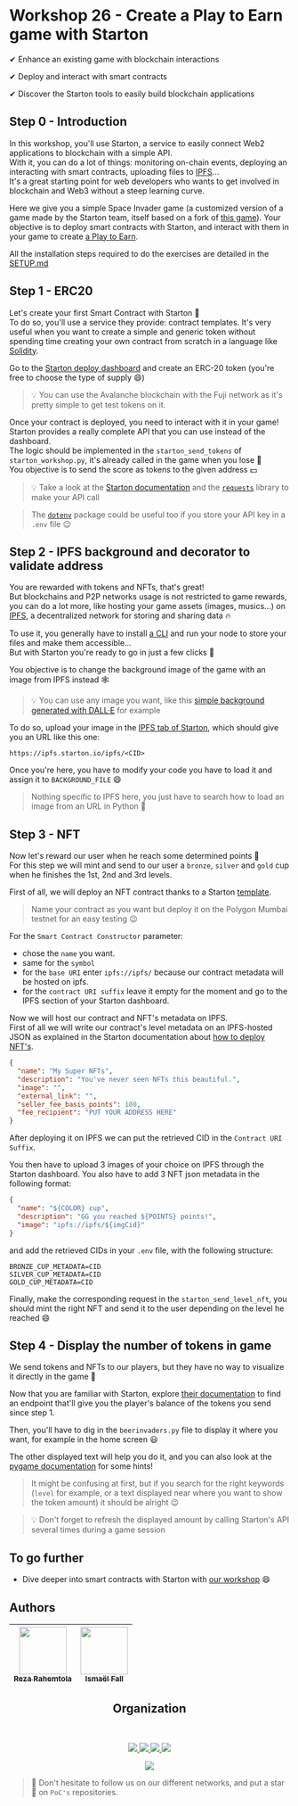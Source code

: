 # Workshop 26 - Create a Play to Earn game with Starton

✔ Enhance an existing game with blockchain interactions

✔ Deploy and interact with smart contracts

✔ Discover the Starton tools to easily build blockchain applications


## Step 0 - Introduction

In this workshop, you'll use Starton, a service to easily connect Web2 applications to blockchain with a simple API.  
With it, you can do a lot of things: monitoring on-chain events, deploying an interacting with smart contracts, uploading files to [IPFS](https://ipfs.tech/)...  
It's a great starting point for web developers who wants to get involved in blockchain and Web3 without a steep learning curve.

Here we give you a simple Space Invader game (a customized version of a game made by the Starton team, itself based on a fork of [this game](https://github.com/leerob/space-invaders)). Your objective is to deploy smart contracts with Starton, and interact with them in your game to create [a Play to Earn](https://decrypt.co/resources/what-are-play-to-earn-games-how-players-are-making-a-living-with-nfts).

All the installation steps required to do the exercises are detailed in the [SETUP.md](./SETUP.md)

## Step 1 - ERC20

Let's create your first Smart Contract with Starton 🚀<br>
To do so, you'll use a service they provide: contract templates. It's very useful when you want to create a simple and generic token without spending time creating your own contract from scratch in a language like [Solidity](https://docs.soliditylang.org/).

Go to the [Starton deploy dashboard](https://app.starton.io/templates) and create an ERC-20 token (you're free to choose the type of supply 😄)

> 💡 You can use the Avalanche blockchain with the Fuji network as it's pretty simple to get test tokens on it.

Once your contract is deployed, you need to interact with it in your game!<br>
Starton provides a really complete API that you can use instead of the dashboard.<br>
The logic should be implemented in the `starton_send_tokens` of `starton_workshop.py`, it's already called in the game when you lose 👾<br>
You objective is to send the score as tokens to the given address 💵

> 💡 Take a look at the [Starton documentation](https://docs.starton.io/) and the [`requests`](https://requests.readthedocs.io/en/latest/) library to make your API call

> The [`dotenv`](https://pypi.org/project/python-dotenv/) package could be useful too if you store your API key in a `.env` file 😉


## Step 2 - IPFS background and decorator to validate address
You are rewarded with tokens and NFTs, that's great!  
But blockchains and P2P networks usage is not restricted to game rewards, you can do a lot more, like hosting your game assets (images, musics...) on [IPFS](https://ipfs.tech/), a decentralized network for storing and sharing data 🔥

To use it, you generally have to install [a CLI](https://ipfs.io/#install) and run your node to store your files and make them accessible...  
But with Starton you're ready to go in just a few clicks 🤩

You objective is to change the background image of the game with an image from IPFS instead 🕸️  
> 💡 You can use any image you want, like this [simple background generated with DALL·E](https://labs.openai.com/s/o7FRxbyER0wGMAy8umPYrGTu) for example

To do so, upload your image in the [IPFS tab of Starton](https://app.starton.io/ipfs), which should give you an URL like this one:
```
https://ipfs.starton.io/ipfs/<CID>
```

Once you're here, you have to modify your code you have to load it and assign it to `BACKGROUND_FILE` 😄

> Nothing specific to IPFS here, you just have to search how to load an image from an URL in Python 🔎

## Step 3 - NFT
Now let's reward our user when he reach some determined points 🎉<br>
For this step we will mint and send to our user a `bronze`, `silver` and `gold` cup when he finishes the 1st, 2nd and 3rd levels.

First of all, we will deploy an NFT contract thanks to a Starton [template](https://app.starton.io/templates/sct_e851adefe4494fc991207b2c37ed8a83).

> Name your contract as you want but deploy it on the Polygon Mumbai testnet for an easy testing 😉

For the `Smart Contract Constructor` parameter:
- chose the `name` you want.
- same for the `symbol`
- for the `base URI` enter `ipfs://ipfs/` because our contract metadata will be hosted on ipfs. 
- for the `contract URI suffix` leave it empty for the moment and go to the IPFS section of your Starton dashboard.

Now we will host our contract and NFT's metadata on IPFS.<br>
First of all we will write our contract's level metadata on an IPFS-hosted JSON as explained in the Starton documentation about [how to deploy NFT's](https://docs.starton.io/tutorials/deploy-your-nfts-on-blockchain-with-starton#d139).

```json
{
  "name": "My Super NFTs",
  "description": "You've never seen NFTs this beautiful.",
  "image": "",
  "external_link": "",
  "seller_fee_basis_points": 100,
  "fee_recipient": "PUT YOUR ADDRESS HERE"
}
```

After deploying it on IPFS we can put the retrieved CID in the `Contract URI Suffix`.

You then have to upload 3 images of your choice on IPFS through the Starton dashboard. You also have to add 3 NFT json metadata in the following format:

```json
{
  "name": "${COLOR} cup",
  "description": "GG you reached ${POINTS} points!",
  "image": "ipfs://ipfs/${imgCid}"
}
```

and add the retrieved CIDs in your `.env` file, with the following structure:
```env
BRONZE_CUP_METADATA=CID
SILVER_CUP_METADATA=CID
GOLD_CUP_METADATA=CID
```

Finally, make the corresponding request in the `starton_send_level_nft`,
 you should mint the right NFT and send it to the user depending on the level he reached 😄

## Step 4 - Display the number of tokens in game

We send tokens and NFTs to our players, but they have no way to visualize it directly in the game 🥲

Now that you are familiar with Starton, explore [their documentation](https://docs.starton.io/connect/api-doc)
 to find an endpoint that'll give you the player's balance of the tokens you send since step 1.

Then, you'll have to dig in the `beerinvaders.py` file to display it where you want, for example in the home screen 😃

The other displayed text will help you do it, and you can also look at the [pygame documentation](https://www.pygame.org/docs/) for some hints!

> It might be confusing at first, but if you search for the right keywords (`level` for example, or a text displayed near where you want to show the token amount) it should be alright 😉

> 💡 Don't forget to refresh the displayed amount by calling Starton's API several times during a game session

## To go further

- Dive deeper into smart contracts with Starton with [our workshop](https://github.com/PoCInnovation/Workshops/tree/master/p2p/2.Starton_Smart_Contracts) 😄

## Authors

| [<img src="https://github.com/RezaRahemtola.png?size=85" width=85><br><sub>Reza Rahemtola</sub>](https://github.com/RezaRahemtola) | [<img src="https://github.com/Doozers.png?size=85" width=85><br><sub>Ismaël Fall</sub>](https://github.com/Doozers)
| :---: | :---: |
<h2 align=center>
Organization
</h2>
<br/>
<p align='center'>
    <a href="https://www.linkedin.com/company/pocinnovation/mycompany/">
        <img src="https://img.shields.io/badge/LinkedIn-0077B5?style=for-the-badge&logo=linkedin&logoColor=white">
    </a>
    <a href="https://www.instagram.com/pocinnovation/">
        <img src="https://img.shields.io/badge/Instagram-E4405F?style=for-the-badge&logo=instagram&logoColor=white">
    </a>
    <a href="https://twitter.com/PoCInnovation">
        <img src="https://img.shields.io/badge/Twitter-1DA1F2?style=for-the-badge&logo=twitter&logoColor=white">
    </a>
    <a href="https://discord.com/invite/Yqq2ADGDS7">
        <img src="https://img.shields.io/badge/Discord-7289DA?style=for-the-badge&logo=discord&logoColor=white">
    </a>
</p>
<p align=center>
    <a href="https://www.poc-innovation.fr/">
        <img src="https://img.shields.io/badge/WebSite-1a2b6d?style=for-the-badge&logo=GitHub Sponsors&logoColor=white">
    </a>
</p>

> :rocket: Don't hesitate to follow us on our different networks, and put a star 🌟 on `PoC's` repositories.
